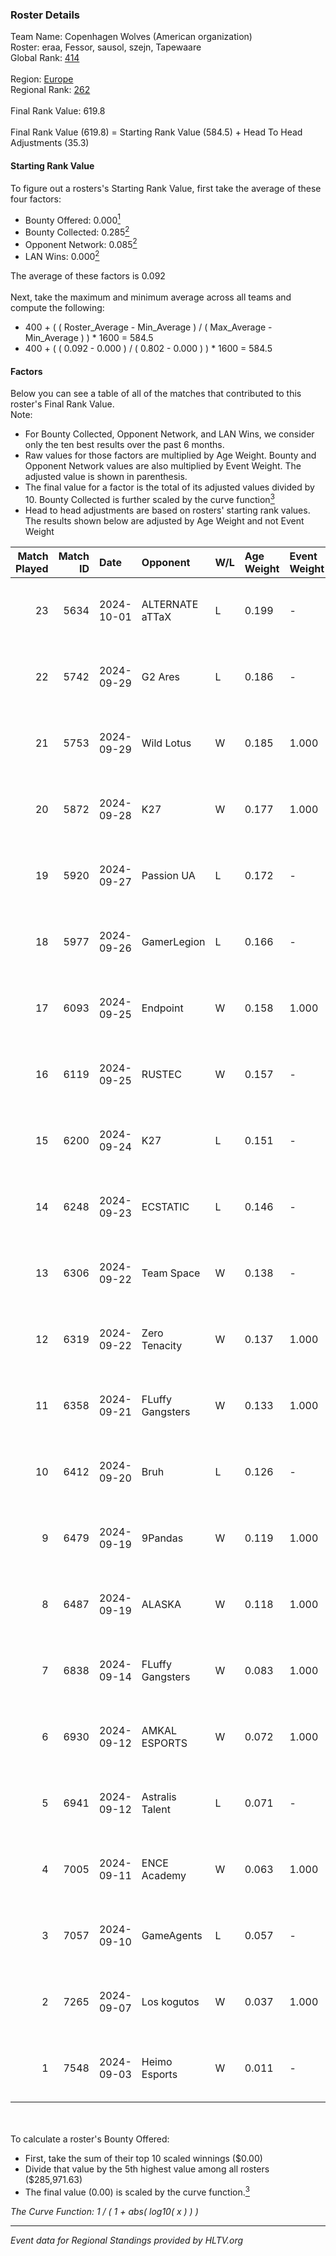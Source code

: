 ### Roster Details<br />
Team Name: Copenhagen Wolves (American organization)<br />
Roster: eraa, Fessor, sausol, szejn, Tapewaare<br />
Global Rank: [414](../../standings_global_2025_02_28.md)<br />
<br />
Region: [Europe]( ../../standings_europe_2025_02_28.md)<br />
Regional Rank: [262]( ../../standings_europe_2025_02_28.md)<br />
<br />
Final Rank Value:  619.8<br />
<br />
Final Rank Value (619.8) = Starting Rank Value (584.5) + Head To Head Adjustments (35.3)<br />

#### Starting Rank Value<br />
To figure out a rosters's Starting Rank Value, first take the average of these four factors:<br />
- Bounty Offered: 0.000[<sup>1</sup>](#table2)
- Bounty Collected: 0.285[<sup>2</sup>](#table1)
- Opponent Network: 0.085[<sup>2</sup>](#table1)
- LAN Wins: 0.000[<sup>2</sup>](#table1)

The average of these factors is 0.092<br />
<br />
Next, take the maximum and minimum average across all teams and compute the following:<br />
- 400 + ( ( Roster_Average - Min_Average ) / ( Max_Average - Min_Average ) ) * 1600 = 584.5
- 400 + ( ( 0.092 - 0.000 ) / ( 0.802 - 0.000 ) ) * 1600 = 584.5


#### Factors<br />
Below you can see a table of all of the matches that contributed to this roster's Final Rank Value.<br />
Note:<br />

- For Bounty Collected, Opponent Network, and LAN Wins, we consider only the ten best results over the past 6 months.
- Raw values for those factors are multiplied by Age Weight. Bounty and Opponent Network values are also multiplied by Event Weight. The adjusted value is shown in parenthesis.
- The final value for a factor is the total of its adjusted values divided by 10. Bounty Collected is further scaled by the curve function[<sup>3</sup>](#curveFunction)
- Head to head adjustments are based on rosters' starting rank values. The results shown below are adjusted by Age Weight and not Event Weight
<span id="table1"></span><br />


| Match Played | Match ID | Date       | Opponent         | W/L | Age Weight | Event Weight | Bounty Collected | Opponent Network | LAN Wins  | H2H Adj. | Roster                                 |
| -: | -: | :- | :- | :- | :- | :- | :- | :- | :- | -: | :- |
|           23 |     5634 | 2024-10-01 | ALTERNATE aTTaX  | L   | 0.199      | -            | -                | -                | -         |    -0.49 | eraa, Fessor, sausol, szejn, Tapewaare |
|           22 |     5742 | 2024-09-29 | G2 Ares          | L   | 0.186      | -            | -                | -                | -         |    -1.56 | eraa, Fessor, sausol, szejn, Tapewaare |
|           21 |     5753 | 2024-09-29 | Wild Lotus       | W   | 0.185      | 1.000        | 0.002 (0.000)    | 0.379 (0.070)    | 0 (0.000) |     5.09 | eraa, Fessor, sausol, szejn, Tapewaare |
|           20 |     5872 | 2024-09-28 | K27              | W   | 0.177      | 1.000        | 0.010 (0.002)    | 0.634 (0.112)    | 0 (0.000) |     5.20 | eraa, Fessor, sausol, szejn, Tapewaare |
|           19 |     5920 | 2024-09-27 | Passion UA       | L   | 0.172      | -            | -                | -                | -         |    -0.26 | eraa, Fessor, sausol, szejn, Tapewaare |
|           18 |     5977 | 2024-09-26 | GamerLegion      | L   | 0.166      | -            | -                | -                | -         |    -1.70 | eraa, Fessor, sausol, szejn, Tapewaare |
|           17 |     6093 | 2024-09-25 | Endpoint         | W   | 0.158      | 1.000        | 0.010 (0.002)    | 0.417 (0.066)    | 0 (0.000) |     4.23 | eraa, Fessor, sausol, szejn, Tapewaare |
|           16 |     6119 | 2024-09-25 | RUSTEC           | W   | 0.157      | -            | -                | -                | 0 (0.000) |     2.60 | eraa, Fessor, sausol, szejn, Tapewaare |
|           15 |     6200 | 2024-09-24 | K27              | L   | 0.151      | -            | -                | -                | -         |    -0.29 | eraa, Fessor, sausol, szejn, Tapewaare |
|           14 |     6248 | 2024-09-23 | ECSTATIC         | L   | 0.146      | -            | -                | -                | -         |    -0.20 | eraa, Fessor, sausol, szejn, Tapewaare |
|           13 |     6306 | 2024-09-22 | Team Space       | W   | 0.138      | -            | -                | -                | 0 (0.000) |     1.69 | eraa, Fessor, sausol, szejn, Tapewaare |
|           12 |     6319 | 2024-09-22 | Zero Tenacity    | W   | 0.137      | 1.000        | 0.033 (0.005)    | 0.842 (0.115)    | 0 (0.000) |     4.10 | eraa, Fessor, sausol, szejn, Tapewaare |
|           11 |     6358 | 2024-09-21 | FLuffy Gangsters | W   | 0.133      | 1.000        | 0.017 (0.002)    | 1.000 (0.133)    | 0 (0.000) |     3.69 | eraa, Fessor, sausol, szejn, Tapewaare |
|           10 |     6412 | 2024-09-20 | Bruh             | L   | 0.126      | -            | -                | -                | -         |    -1.11 | eraa, Fessor, sausol, szejn, Tapewaare |
|            9 |     6479 | 2024-09-19 | 9Pandas          | W   | 0.119      | 1.000        | 0.104 (0.012)    | 0.671 (0.080)    | 0 (0.000) |     3.66 | eraa, Fessor, sausol, szejn, Tapewaare |
|            8 |     6487 | 2024-09-19 | ALASKA           | W   | 0.118      | 1.000        | 0.036 (0.004)    | 0.940 (0.111)    | 0 (0.000) |     3.69 | eraa, Fessor, sausol, szejn, Tapewaare |
|            7 |     6838 | 2024-09-14 | FLuffy Gangsters | W   | 0.083      | 1.000        | 0.017 (0.001)    | 1.000 (0.083)    | 0 (0.000) |     2.33 | eraa, Fessor, sausol, szejn, Tapewaare |
|            6 |     6930 | 2024-09-12 | AMKAL ESPORTS    | W   | 0.072      | 1.000        | -                | 0.533 (0.038)    | -         |     2.04 | eraa, Fessor, sausol, szejn, Tapewaare |
|            5 |     6941 | 2024-09-12 | Astralis Talent  | L   | 0.071      | -            | -                | -                | -         |    -0.31 | eraa, Fessor, sausol, szejn, Tapewaare |
|            4 |     7005 | 2024-09-11 | ENCE Academy     | W   | 0.063      | 1.000        | 0.010 (0.001)    | 0.703 (0.045)    | -         |     1.83 | eraa, Fessor, sausol, szejn, Tapewaare |
|            3 |     7057 | 2024-09-10 | GameAgents       | L   | 0.057      | -            | -                | -                | -         |    -0.39 | eraa, Fessor, sausol, szejn, Tapewaare |
|            2 |     7265 | 2024-09-07 | Los kogutos      | W   | 0.037      | 1.000        | 0.038 (0.001)    | -                | -         |     1.12 | eraa, Fessor, sausol, szejn, Tapewaare |
|            1 |     7548 | 2024-09-03 | Heimo Esports    | W   | 0.011      | -            | -                | -                | -         |     0.29 | eraa, Fessor, sausol, szejn, Tapewaare |

<br />
<span id="table2"></span><br />
To calculate a roster's Bounty Offered:<br />

- First, take the sum of their top 10 scaled winnings ($0.00)
- Divide that value by the 5th highest value among all rosters ($285,971.63)
- The final value (0.00) is scaled by the curve function.[<sup>3</sup>](#curveFunction)

<span id="curveFunction"></span>_The Curve Function: 1 / ( 1 + abs( log10( x ) ) )_<br />

---
_Event data for Regional Standings provided by HLTV.org_<br />
